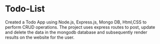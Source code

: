 # Todo-List

Created a Todo App using Node.js, Express.js, Mongo DB, Html,CSS to perform CRUD operations.
The project uses express routes to post, update and delete the data in the mongodb database and subsequently render results on the website for the user.
